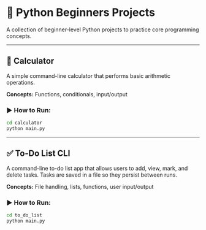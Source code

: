 # 🐍 Python Beginners Projects

A collection of beginner-level Python projects to practice core programming concepts.

---

## 🧮 Calculator

A simple command-line calculator that performs basic arithmetic operations.

**Concepts:** Functions, conditionals, input/output

### ▶️ How to Run:
```bash
cd calculator
python main.py
```

---

## ✅ To-Do List CLI

A command-line to-do list app that allows users to add, view, mark, and delete tasks. Tasks are saved in a file so they persist between runs.

**Concepts:** File handling, lists, functions, user input/output

### ▶️ How to Run:
```bash
cd to_do_list
python main.py
```
